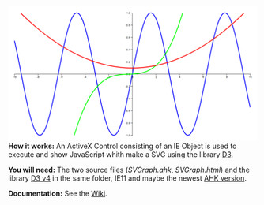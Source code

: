 ![Main Image Plot](https://github.com/CapnOdin/SVGraph/blob/master/Documentation/img/Main.png)
**How it works:** An ActiveX Control consisting of an IE Object is used to execute and show JavaScript whith make a SVG using the library [D3](https://d3js.org).

**You will need:** The two source files (_SVGraph.ahk_, _SVGraph.html_) and the library [D3 v4](https://d3js.org/d3.v4.js) in the same folder, IE11 and maybe the newest [AHK version](https://autohotkey.com/download/).

**Documentation:** See the [Wiki](https://github.com/CapnOdin/SVGraph/wiki).
